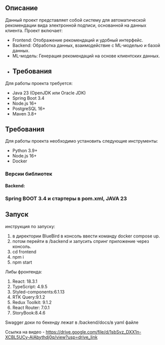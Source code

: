## Описание
Данный проект представляет собой систему для автоматической рекомендации вида электронной подписи, основанной на данных клиента. Проект включает:
- Frontend: Отображение рекомендаций и удобный интерфейс.
- Backend: Обработка данных, взаимодействие с ML-моделью и базой данных.
- ML-модель: Генерация рекомендаций на основе клиентских данных.
- ## Требования
Для работы проекта требуется:
- Java 23 (OpenJDK или Oracle JDK)
- Spring Boot 3.4
- Node.js 16+
- PostgreSQL 16+
- Maven 3.8+
## Требования
Для работы проекта необходимо установить следующие инструменты:
- Python 3.9+
- Node.js 16+
- Docker

### Версии библиотек
#### Backend:
### Spring BOOT 3.4 и стартеры в pom.xml, JAVA 23

## Запуск
инструкция по запуску:
1. в директории BlueBird в консоль ввести команду docker compose up.
2. потом перейти в /backend и запусить спринг приложение через консоль.
3. cd frontend
4. npm i
5. npm start

Либы фронтенда:
1. React: 18.3.1
2. TypeScript: 4.9.5
3. Styled-components:6.1.13
4. RTK Query:9.1.2
6. Redux Toolkit: 9.1.2
7. React Router: 7.0.1
8. StoryBook:8.4.6


Swagger доки по бекенду лежат в /backend/docs/в yaml файле

Ссылка на видео - https://drive.google.com/file/d/1sbSvz_DXX1n-XCBL5UCy-AlAbythdj0q/view?usp=drive_link
